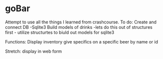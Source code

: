 # goBar

Attempt to use all the things I learned from crashcourse.
To do: 
Create and connect DB
	-Sqlite3
Build models of drinks
	-lets do this out of structures first
	- utilize structurtes to biuld out models for sqlite3


Functions:
Display inventory
give specifics on a specific beer by name or id

Stretch:
display in web form

